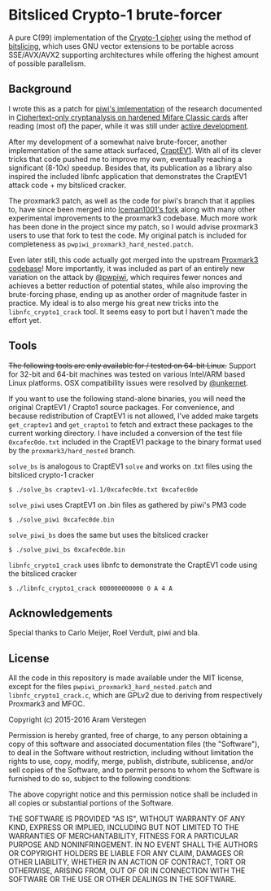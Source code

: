 Bitsliced Crypto-1 brute-forcer
===============================

A pure C(99) implementation of the [Crypto-1 cipher](https://en.wikipedia.org/wiki/Crypto-1) using the method of [bitslicing](https://en.wikipedia.org/wiki/Bit_slicing), which uses GNU vector extensions to be portable across SSE/AVX/AVX2 supporting architectures while offering the highest amount of possible parallelism.


Background
----------

I wrote this as a patch for [piwi's imlementation](https://github.com/pwpiwi/proxmark3/tree/hard_nested/) of the research documented in [Ciphertext-only cryptanalysis on hardened Mifare Classic cards](http://www.cs.ru.nl/~rverdult/Ciphertext-only_Cryptanalysis_on_Hardened_Mifare_Classic_Cards-CCS_2015.pdf) after reading (most of) the paper, while it was still under [active development](http://www.proxmark.org/forum/viewtopic.php?id=2120).

After my development of a somewhat naive brute-forcer, another implementation of the same attack surfaced, [CraptEV1](http://crapto1.netgarage.org/).
With all of its clever tricks that code pushed me to improve my own, eventually reaching a significant (8-10x) speedup.
Besides that, its publication as a library also inspired the included libnfc application that demonstrates the CraptEV1 attack code + my bitsliced cracker.

The proxmark3 patch, as well as the code for piwi's branch that it applies to, have since been merged into [Iceman1001's fork](https://github.com/iceman1001/proxmark3/) along with many other experimental improvements to the proxmark3 codebase.
Much more work has been done in the project since my patch, so I would advise proxmark3 users to use that fork to test the code.
My original patch is included for completeness as `pwpiwi_proxmark3_hard_nested.patch`.

Even later still, this code actually got merged into the upstream [Proxmark3 codebase](https://github.com/Proxmark/proxmark3)! More importantly, it was included as part of an entirely new variation on the attack by [@pwpiwi](https://github.com/pwpiwi/), which requires fewer nonces and achieves a better reduction of potential states, while also improving the brute-forcing phase, ending up as another order of magnitude faster in practice.
My ideal is to also merge his great new tricks into the `libnfc_crypto1_crack` tool. It seems easy to port but I haven't made the effort yet.

Tools
-----

~~The following tools are only available for / tested on 64-bit Linux.~~
Support for 32-bit and 64-bit machines was tested on various Intel/ARM based Linux platforms.
OSX compatibility issues were resolved by [@unkernet](https://github.com/unkernet/).

If you want to use the following stand-alone binaries, you will need the original CraptEV1 / Crapto1 source packages.
For convenience, and because redistribution of CraptEV1 is not allowed, I've added make targets `get_craptev1` and `get_crapto1` to fetch and extract these packages to the current working directory.
I have included a conversion of the test file `0xcafec0de.txt` included in the CraptEV1 package to the binary format used by the `proxmark3/hard_nested` branch.

`solve_bs` is analogous to CraptEV1 `solve` and works on .txt files using the bitsliced crypto-1 cracker

    $ ./solve_bs craptev1-v1.1/0xcafec0de.txt 0xcafec0de

`solve_piwi` uses CraptEV1 on .bin files as gathered by piwi's PM3 code

    $ ./solve_piwi 0xcafec0de.bin

`solve_piwi_bs` does the same but uses the bitsliced cracker

    $ ./solve_piwi_bs 0xcafec0de.bin

`libnfc_crypto1_crack` uses libnfc to demonstrate the CraptEV1 code using the bitsliced cracker

    $ ./libnfc_crypto1_crack 000000000000 0 A 4 A


Acknowledgements
----------------

Special thanks to Carlo Meijer, Roel Verdult, piwi and bla.


License
-------

All the code in this repository is made available under the MIT license, except for the files `pwpiwi_proxmark3_hard_nested.patch` and `libnfc_crypto1_crack.c`, which are GPLv2 due to deriving from respectively Proxmark3 and MFOC.

Copyright (c) 2015-2016 Aram Verstegen

Permission is hereby granted, free of charge, to any person obtaining a copy
of this software and associated documentation files (the "Software"), to deal
in the Software without restriction, including without limitation the rights
to use, copy, modify, merge, publish, distribute, sublicense, and/or sell
copies of the Software, and to permit persons to whom the Software is
furnished to do so, subject to the following conditions:

The above copyright notice and this permission notice shall be included in
all copies or substantial portions of the Software.

THE SOFTWARE IS PROVIDED "AS IS", WITHOUT WARRANTY OF ANY KIND, EXPRESS OR
IMPLIED, INCLUDING BUT NOT LIMITED TO THE WARRANTIES OF MERCHANTABILITY,
FITNESS FOR A PARTICULAR PURPOSE AND NONINFRINGEMENT. IN NO EVENT SHALL THE
AUTHORS OR COPYRIGHT HOLDERS BE LIABLE FOR ANY CLAIM, DAMAGES OR OTHER
LIABILITY, WHETHER IN AN ACTION OF CONTRACT, TORT OR OTHERWISE, ARISING FROM,
OUT OF OR IN CONNECTION WITH THE SOFTWARE OR THE USE OR OTHER DEALINGS IN
THE SOFTWARE.

